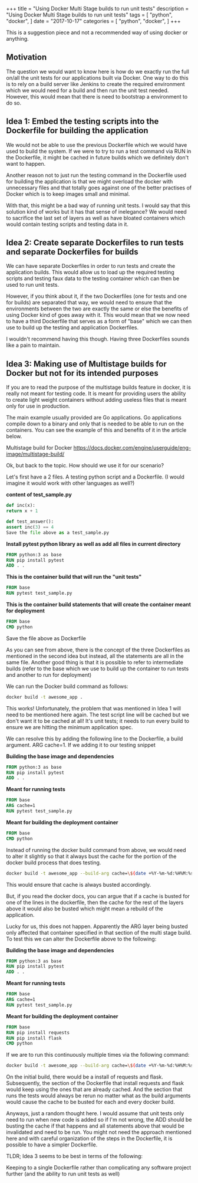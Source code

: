 +++
title = "Using Docker Multi Stage builds to run unit tests"
description = "Using Docker Multi Stage builds to run unit tests"
tags = [
    "python",
    "docker",
]
date = "2017-10-17"
categories = [
    "python",
    "docker",
]
+++

This is a suggestion piece and not a recommended way of using docker or anything.

## Motivation

The question we would want to know here is how do we exactly run the full on/all the unit tests for our applications built via Docker. One way to do this is to rely on a build server like Jenkins to create the required environment which we would need for a build and then run the unit test needed. However, this would mean that there is need to bootstrap a environment to do so.

## Idea 1: Embed the testing scripts into the Dockerfile for building the application

We would not be able to use the previous Dockerfile which we would have used to build the system. If we were to try to run a test command via RUN in the Dockerfile, it might be cached in future builds which we definitely don't want to happen.

Another reason not to just run the testing command in the Dockerfile used for building the application is that we might overload the docker with unnecessary files and that totally goes against one of the better practises of Docker which is to keep images small and minimal.

With that, this might be a bad way of running unit tests. I would say that this solution kind of works but it has that sense of inelegance? We would need to sacrifice the last set of layers as well as have bloated containers which would contain testing scripts and testing data in it.

## Idea 2: Create separate Dockerfiles to run tests and separate Dockerfiles for builds

We can have separate Dockerfiles in order to run tests and create the application builds. This would allow us to load up the required testing scripts and testing faux data to the testing container which can then be used to run unit tests.

However, if you think about it, if the two Dockerfiles (one for tests and one for builds) are separated that way, we would need to ensure that the environments between the two are exactly the same or else the benefits of using Docker kind of goes away with it. This would mean that we now need to have a third Dockerfile that serves as a form of "base" which we can then use to build up the testing and application Dockerfiles.

I wouldn't recommend having this though. Having three Dockerfiles sounds like a pain to maintain.

## Idea 3: Making use of Multistage builds for Docker but not for its intended purposes

If you are to read the purpose of the multistage builds feature in docker, it is really not meant for testing code. It is meant for providing users the ability to create light weight containers without adding useless files that is meant only for use in production.

The main example usually provided are Go applications. Go applications compile down to a binary and only that is needed to be able to run on the containers. You can see the example of this and benefits of it in the article below.

Multistage build for Docker
https://docs.docker.com/engine/userguide/eng-image/multistage-build/

Ok, but back to the topic. How should we use it for our scenario?

Let's first have a 2 files. A testing python script and a Dockerfile. (I would imagine it would work with other languages as well?)

**content of test_sample.py**

```python
def inc(x):
return x + 1

def test_answer():
assert inc(3) == 4
Save the file above as a test_sample.py
```

**Install pytest python library as well as add all files in current directory**

```Dockerfile
FROM python:3 as base
RUN pip install pytest
ADD . .
```

**This is the container build that will run the "unit tests"**

```Dockerfile
FROM base
RUN pytest test_sample.py
```

**This is the container build statements that will create the container meant for deployment**

```Dockerfile
FROM base
CMD python
```

Save the file above as Dockerfile

As you can see from above, there is the concept of the three Dockerfiles as mentioned in the second idea but instead, all the statements are all in the same file. Another good thing is that it is possible to refer to intermediate builds (refer to the base which we use to build up the container to run tests and another to run for deployment)

We can run the Docker build command as follows:

```bash
docker build -t awesome_app .
```

This works! Unfortunately, the problem that was mentioned in Idea 1 will need to be mentioned here again. The test script line will be cached but we don't want it to be cached at all! It's unit tests; it needs to run every build to ensure we are hitting the minimum application spec.

We can resolve this by adding the following line to the Dockerfile, a build argument. ARG cache=1. If we adding it to our testing snippet

**Building the base image and dependencies**

```Dockerfile
FROM python:3 as base
RUN pip install pytest
ADD . .
```

**Meant for running tests**

```Dockerfile
FROM base
ARG cache=1
RUN pytest test_sample.py
```

**Meant for building the deployment container**

```Dockerfile
FROM base
CMD python
```

Instead of running the docker build command from above, we would need to alter it slightly so that it always bust the cache for the portion of the docker build process that does testing.

```bash
docker build -t awesome_app --build-arg cache=\$(date +%Y-%m-%d:%H%M:%s) .
```

This would ensure that cache is always busted accordingly.

But, if you read the docker docs, you can argue that if a cache is busted for one of the lines in the dockerfile, then the cache for the rest of the layers above it would also be busted which might mean a rebuild of the application.

Lucky for us, this does not happen. Apparently the ARG layer being busted only affected that container specified in that section of the multi stage build. To test this we can alter the Dockerfile above to the following:

**Building the base image and dependencies**

```Dockerfile
FROM python:3 as base
RUN pip install pytest
ADD . .
```

**Meant for running tests**

```Dockerfile
FROM base
ARG cache=1
RUN pytest test_sample.py
```

**Meant for building the deployment container**

```Dockerfile
FROM base
RUN pip install requests
RUN pip install flask
CMD python
```

If we are to run this continuously multiple times via the following command:

```bash
docker build -t awesome_app --build-arg cache=\$(date +%Y-%m-%d:%H%M:%s) .
```

On the initial build, there would be a install of requests and flask. Subsequently, the section of the Dockerfile that install requests and flask would keep using the ones that are already cached. And the section that runs the tests would always be rerun no matter what as the build arguments would cause the cache to be busted for each and every docker build.

Anyways, just a random thought here. I would assume that unit tests only need to run when new code is added so if I'm not wrong, the ADD should be busting the cache if that happens and all statements above that would be invalidated and need to be run. You might not need the approach mentioned here and with careful organization of the steps in the Dockerfile, it is possible to have a simpler Dockerfile.

TLDR;
Idea 3 seems to be best in terms of the following:

Keeping to a single Dockerfile rather than complicating any software project further (and the ability to run unit tests as well)
